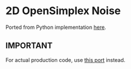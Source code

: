 # 2D OpenSimplex Noise

Ported from Python implementation [here](https://github.com/lmas/opensimplex).

## IMPORTANT

For actual production code, use [this port](https://github.com/ojrac/opensimplex-go) instead.
